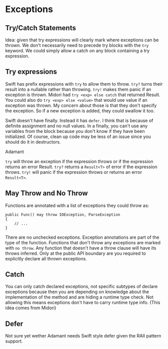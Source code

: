 # Exceptions

## Try/Catch Statements

Idea: given that try expressions will clearly mark where exceptions can be thrown.  We don't necessarily need to precede try blocks with the `try` keyword.  We could simply allow a catch on any block containing a try expression.

## Try expressions

Swift has prefix expressions with `try` to allow them to throw.  `try?` turns their result into a nullable rather than throwing.  `try!` makes them panic if an exception is thrown.  Midori had `try <exp> else catch` that returned Result<T>.  You could also do `try <exp> else <value>` that would use value if an exception was thrown.  My concern about those is that they don't specify the exception.  So if a new exception is added, they could swallow it too.

Swift doesn't have finally.  Instead it has `defer`.  I think that is because of definite assignment and no null values.  In a finally, you can't use any variables from the block because you don't know if they have been initialized. Of course, clean up code may be less of an issue since you should do it in destructors.

Adamant

`try` will throw an exception if the expression throws or if the expression returns an error Result<T>.  `try?` returns a `Result<T>` of error if the expression throws.  `try!` will panic if the expression throws or returns an error `Result<T>`.

## May Throw and No Throw

Functions are annotated with a list of exceptions they could throw as:

	public Func() may throw IOException, ParseException
	{
		// ...
	}

There are no unchecked exceptions.  Exception annotations are part of the type of the function.  Functions that don't throw any exceptions are marked with `no throw`.  Any function that doesn't have a throw clause will have its throws inferred.  Only at the public API boundary are you required to explicitly declare all thrown exceptions.

## Catch

You can only catch declared exceptions, not specific subtypes of declare exceptions because then you are depending on knowledge about the implementation of the method and are hiding a runtime type check.  Not allowing this means exceptions don't have to carry runtime type info. (This idea comes from Midori)

## Defer

Not sure yet wether Adamant needs Swift style defer given the RAII pattern support.